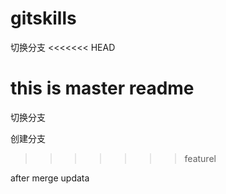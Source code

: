 # gitskills

切换分支 
<<<<<<< HEAD


this is master readme
=======
切换分支 

创建分支
>>>>>>> featurel



after merge updata
